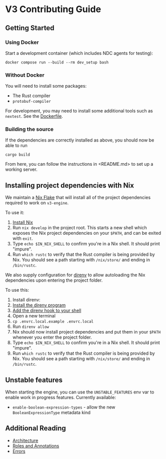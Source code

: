 # V3 Contributing Guide

## Getting Started

### Using Docker

Start a development container (which includes NDC agents for testing):

```
docker compose run --build --rm dev_setup bash
```

### Without Docker

You will need to install some packages:

- The Rust compiler
- `protobuf-compiler`

For development, you may need to install some additional tools such as
`nextest`. See the [Dockerfile](Dockerfile).

### Building the source

If the dependencies are correctly installed as above, you should now be able to
run

```
cargo build
```

From here, you can follow the instructions in <README.md> to set up a working
server.

## Installing project dependencies with Nix

We maintain a [Nix Flake](flake.nix) that will install all of the project
dependencies required to work on `v3-engine`.

To use it:

1. [Install Nix](https://github.com/DeterminateSystems/nix-installer)
2. Run `nix develop` in the project root. This starts a new shell which exposes
   the Nix project dependencies on your `$PATH`, and can be exited with `exit`.
3. Type `echo $IN_NIX_SHELL` to confirm you're in a Nix shell. It should print
   "impure".
4. Run `which rustc` to verify that the Rust compiler is being provided by Nix.
   You should see a path starting with `/nix/store/` and ending in `/bin/rustc`.

We also supply configuration for [direnv](https://direnv.net/) to allow
autoloading the Nix dependencies upon entering the project folder.

To use this:

1. Install direnv:
1. [Install the direnv program](https://direnv.net/docs/installation.html)
1. [Add the direnv hook to your shell](https://direnv.net/docs/hook.html)
1. Open a new terminal
1. `cp .envrc.local.example .envrc.local`
1. Run `direnv allow`
1. Nix should now install project dependencies and put them in your `$PATH`
   whenever you enter the project folder.
1. Type `echo $IN_NIX_SHELL` to confirm you're in a Nix shell. It should print
   "impure".
1. Run `which rustc` to verify that the Rust compiler is being provided by Nix.
   You should see a path starting with `/nix/store/` and ending in `/bin/rustc`.

## Unstable features

When starting the engine, you can use the `UNSTABLE_FEATURES` env var to enable
work in progress features. Currently available:

- `enable-boolean-expression-types` - allow the new `BooleanExpressionType`
  metadata kind

## Additional Reading

- [Architecture](docs/architecture.md)
- [Roles and Annotations](docs/roles-and-annotations.md)
- [Errors](docs/errors.md)
